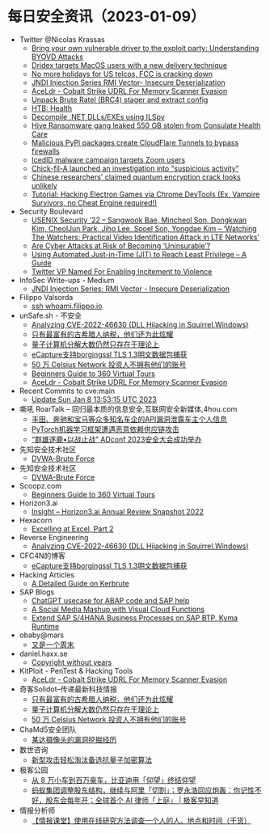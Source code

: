# 每日安全资讯（2023-01-09）

- Twitter @Nicolas Krassas
  - [Bring your own vulnerable driver to the exploit party: Understanding BYOVD Attacks](https://twitter.com/Dinosn/status/1612160571796774916)
  - [Dridex targets MacOS users with a new delivery technique](https://twitter.com/Dinosn/status/1612148619104100353)
  - [No more holidays for US telcos, FCC is cracking down](https://twitter.com/Dinosn/status/1612075942813351937)
  - [JNDI Injection Series RMI Vector- Insecure Deserialization](https://twitter.com/Dinosn/status/1612075892754288640)
  - [AceLdr - Cobalt Strike UDRL For Memory Scanner Evasion](https://twitter.com/Dinosn/status/1612075767361425412)
  - [Unpack Brute Ratel (BRC4) stager and extract config](https://twitter.com/Dinosn/status/1611983139831701508)
  - [HTB: Health](https://twitter.com/Dinosn/status/1611978237160062978)
  - [Decompile .NET DLLs/EXEs using ILSpy](https://twitter.com/Dinosn/status/1611977999150104576)
  - [Hive Ransomware gang leaked 550 GB stolen from Consulate Health Care](https://twitter.com/Dinosn/status/1611977960201887744)
  - [Malicious PyPi packages create CloudFlare Tunnels to bypass firewalls](https://twitter.com/Dinosn/status/1611977926878035968)
  - [IcedID malware campaign targets Zoom users](https://twitter.com/Dinosn/status/1611977891796983808)
  - [Chick-fil-A launched an investigation into “suspicious activity”](https://twitter.com/Dinosn/status/1611977001631469571)
  - [Chinese researchers' claimed quantum encryption crack looks unlikely](https://twitter.com/Dinosn/status/1611976950461124609)
  - [Tutorial: Hacking Electron Games via Chrome DevTools (Ex. Vampire Survivors, no Cheat Engine required!)](https://twitter.com/Dinosn/status/1611976890688098307)
- Security Boulevard
  - [USENIX Security ’22 – Sangwook Bae, Mincheol Son, Dongkwan Kim, CheolJun Park, Jiho Lee, Sooel Son, Yongdae Kim – ‘Watching The Watchers: Practical Video Identification Attack in LTE Networks’](https://securityboulevard.com/2023/01/usenix-security-22-sangwook-bae-mincheol-son-dongkwan-kim-cheoljun-park-jiho-lee-sooel-son-yongdae-kim-watching-the-watchers-practical-video-identification-attack-in-lte-networks/)
  - [Are Cyber Attacks at Risk of Becoming ‘Uninsurable’?](https://securityboulevard.com/2023/01/are-cyber-attacks-at-risk-of-becoming-uninsurable/)
  - [Using Automated Just-in-Time (JIT) to Reach Least Privilege – A Guide](https://securityboulevard.com/2023/01/using-automated-just-in-time-jit-to-reach-least-privilege-a-guide/)
  - [Twitter VP Named For Enabling Incitement to Violence](https://securityboulevard.com/2023/01/twitter-vp-named-for-enabling-incitement-to-violence/)
- InfoSec Write-ups - Medium
  - [JNDI Injection Series: RMI Vector - Insecure Deserialization](https://infosecwriteups.com/jndi-injection-series-rmi-vector-insecure-deserialization-9b7a4b524d1d?source=rss----7b722bfd1b8d---4)
- Filippo Valsorda
  - [ssh whoami.filippo.io](https://words.filippo.io/dispatches/whoami-updated/)
- unSafe.sh - 不安全
  - [Analyzing CVE-2022-46630 (DLL Hijacking in Squirrel.Windows)](https://buaq.net/go-144661.html)
  - [只有最富有的古希腊人纳税，他们还为此炫耀](https://buaq.net/go-144670.html)
  - [量子计算机分解大数仍然只存在于理论上](https://buaq.net/go-144671.html)
  - [eCapture支持borgingssl TLS 1.3明文数据包捕获](https://buaq.net/go-144660.html)
  - [50 万 Celsius Network 投资人不拥有他们的账号](https://buaq.net/go-144672.html)
  - [Beginners Guide to 360 Virtual Tours](https://buaq.net/go-144658.html)
  - [AceLdr - Cobalt Strike UDRL For Memory Scanner Evasion](https://buaq.net/go-144647.html)
- Recent Commits to cve:main
  - [Update Sun Jan  8 13:53:15 UTC 2023](https://github.com/trickest/cve/commit/f04d79c63f98b211dbf3fd47a1266964fdddd324)
- 嘶吼 RoarTalk – 回归最本质的信息安全,互联网安全新媒体,4hou.com
  - [丰田、奔驰和宝马等众多知名车企的API漏洞泄露车主个人信息](https://www.4hou.com/posts/mXJG)
  - [PyTorch机器学习框架遭遇恶意依赖供应链攻击](https://www.4hou.com/posts/VZBX)
  - [“群雄逐鹿•以战止战” ADconf 2023安全大会成功举办](https://www.4hou.com/posts/ykYn)
- 先知安全技术社区
  - [DVWA-Brute Force](https://xz.aliyun.com/t/12014)
- 先知安全技术社区
  - [DVWA-Brute Force](https://xz.aliyun.com/t/12014)
- Scoopz.com
  - [Beginners Guide to 360 Virtual Tours](https://blog.scoopz.com/2023/01/08/beginners-guide-to-360-virtual-tours/)
- Horizon3.ai
  - [Insight – Horizon3.ai Annual Review Snapshot 2022](https://www.horizon3.ai/insight-horizon3-ai-annual-review-snapshot-2022/)
- Hexacorn
  - [Excelling at Excel, Part 2](https://www.hexacorn.com/blog/2023/01/08/excelling-at-excel-part-2/)
- Reverse Engineering
  - [Analyzing CVE-2022-46630 (DLL Hijacking in Squirrel.Windows)](https://www.reddit.com/r/ReverseEngineering/comments/106m1yq/analyzing_cve202246630_dll_hijacking_in/)
- CFC4N的博客
  - [eCapture支持borgingssl TLS 1.3明文数据包捕获](https://www.cnxct.com/ecapture-boringssl-tls-1_3/)
- Hacking Articles
  - [A Detailed Guide on Kerbrute](https://www.hackingarticles.in/a-detailed-guide-on-kerbrute/)
- SAP Blogs
  - [ChatGPT usecase for ABAP code and SAP help](https://blogs.sap.com/2023/01/08/chatgpt-usecase-for-abap-code-and-sap-help/)
  - [A Social Media Mashup with Visual Cloud Functions](https://blogs.sap.com/2023/01/08/a-social-media-mashup-with-visual-cloud-functions/)
  - [Extend SAP S/4HANA Business Processes on SAP BTP, Kyma Runtime](https://blogs.sap.com/2023/01/08/extend-sap-s-4hana-business-processes-on-sap-btp-kyma-runtime/)
- obaby@mars
  - [又是一个周末](https://h4ck.org.cn/2023/01/%e5%8f%88%e6%98%af%e4%b8%80%e4%b8%aa%e5%91%a8%e6%9c%ab/)
- daniel.haxx.se
  - [Copyright without years](https://daniel.haxx.se/blog/2023/01/08/copyright-without-years/)
- KitPloit - PenTest & Hacking Tools
  - [AceLdr - Cobalt Strike UDRL For Memory Scanner Evasion](http://www.kitploit.com/2023/01/aceldr-cobalt-strike-udrl-for-memory.html)
- 奇客Solidot–传递最新科技情报
  - [只有最富有的古希腊人纳税，他们还为此炫耀](https://www.solidot.org/story?sid=73835)
  - [量子计算机分解大数仍然只存在于理论上](https://www.solidot.org/story?sid=73834)
  - [50 万 Celsius Network 投资人不拥有他们的账号](https://www.solidot.org/story?sid=73833)
- ChaMd5安全团队
  - [某达摄像头的漏洞挖掘经历](https://mp.weixin.qq.com/s?__biz=MzIzMTc1MjExOQ==&mid=2247508121&idx=1&sn=e34f59e53a1394600c7e768fcbf237f9&chksm=e89d8841dfea0157a63c1a15213306739f936f3b63aa8e32ae6657a87934aec82d60bfe046b8&scene=58&subscene=0#rd)
- 数世咨询
  - [新型攻击轻松淘汰备选抗量子加密算法](https://mp.weixin.qq.com/s?__biz=MzkxNzA3MTgyNg==&mid=2247496850&idx=1&sn=95690ddebf6a710f28d960f0c0296d5d&chksm=c144862ff6330f398d85d861733953083ce9a5598029658abce7437af1a65bd2610fd8120ae5&scene=58&subscene=0#rd)
- 极客公园
  - [从 8 万小车到百万豪车，比亚迪用「仰望」终结仰望](https://mp.weixin.qq.com/s?__biz=MTMwNDMwODQ0MQ==&mid=2652980115&idx=1&sn=efbea2d6fdf82e0f061d30d062205b30&chksm=7e543e254923b7333d609dfca166834be9f96dcb729e2146396a7f547d33724742a0c240ab4e&scene=58&subscene=0#rd)
  - [蚂蚁集团调整股东结构，继续与阿里「切割」；罗永浩回应炮轰：你记性不好，股东会每年开；全球首个 AI 律师「上庭」 | 极客早知道](https://mp.weixin.qq.com/s?__biz=MTMwNDMwODQ0MQ==&mid=2652980099&idx=1&sn=fa94d5b0862d18200d4b8dfa72bf7d4b&chksm=7e543e354923b7238cf85d994ef0159c42f3b5fab7f1d313d64477dc972c515a181933ebcd29&scene=58&subscene=0#rd)
- 情报分析师
  - [【情报课堂】使用在线研究方法调查一个人的人、地点和时间（干货）](https://mp.weixin.qq.com/s?__biz=MzA3Mjc1MTkwOA==&mid=2650522324&idx=1&sn=a452327531116b11159346abd0fc6b5a&chksm=8716ec9fb061658966739a712f98973b8b9d978d9c2c878aadb9c9425db4ca27a00d5455ab94&scene=58&subscene=0#rd)
